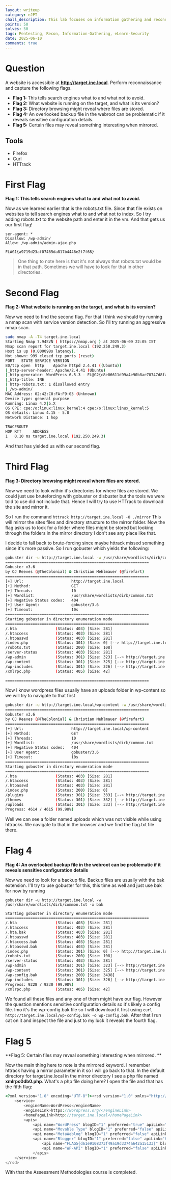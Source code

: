 ```yaml
---
layout: writeup
category: eJPT
chall_description: This lab focuses on information gathering and reconnaissance techniques to analyze a target website. Participants will explore various aspects of the website to uncover potential vulnerabilities, sensitive files, and misconfigurations. By leveraging investigative skills, they will learn how to identify critical information that could assist in further penetration testing or exploitation.
points: 50
solves: 50
tags: Pentesting, Recon, Information-Gathering, eLearn-Security
date: 2025-06-10
comments: true
---
```


# Question
A website is accessible at **http://target.ine.local**. Perform reconnaissance and capture the following flags.

- **Flag 1:** This tells search engines what to and what not to avoid.
- **Flag 2:** What website is running on the target, and what is its version?
- **Flag 3:** Directory browsing might reveal where files are stored.
- **Flag 4:** An overlooked backup file in the webroot can be problematic if it reveals sensitive configuration details.
- **Flag 5:** Certain files may reveal something interesting when mirrored.

## Tools
- Firefox
- Curl
- HTTrack 

# First Flag

**Flag 1: This tells search engines what to and what not to avoid.** 

Now as we learned earlier that is the robots.txt file. Since that file exists on websites to tell search engines what to and what not to index. So I try adding robots.txt to the website path and enter it in the vm. And that gets us our first flag! 

```
ser-agent: *
Disallow: /wp-admin/
Allow: /wp-admin/admin-ajax.php

FLAG1{a9719d23af07465da817b4446e2f7f68} 
```

> One thing to note here is that it's not always that robots.txt would be in that path. Sometimes we will have to look for that in other directories.

# Second Flag

**Flag 2: What website is running on the target, and what is its version?**

Now we need to find the second flag. For that I think we should try running a nmap scan with service version detection. So I'll try running an aggressive nmap scan. 


```bash
sudo nmap -A -T4 target.ine.local                                                                                               
Starting Nmap 7.94SVN ( https://nmap.org ) at 2025-06-09 22:05 IST
Nmap scan report for target.ine.local (192.250.249.3)
Host is up (0.000098s latency).
Not shown: 999 closed tcp ports (reset)
PORT   STATE SERVICE VERSION
80/tcp open  http    Apache httpd 2.4.41 ((Ubuntu))
|_http-server-header: Apache/2.4.41 (Ubuntu)
|_http-generator: WordPress 6.5.3 - FL@G2{c8e06611d99a4e90b8ae70747d8fa8dc}
|_http-title: INE
| http-robots.txt: 1 disallowed entry 
|_/wp-admin/
MAC Address: 02:42:C0:FA:F9:03 (Unknown)
Device type: general purpose
Running: Linux 4.X|5.X
OS CPE: cpe:/o:linux:linux_kernel:4 cpe:/o:linux:linux_kernel:5
OS details: Linux 4.15 - 5.8
Network Distance: 1 hop

TRACEROUTE
HOP RTT     ADDRESS
1   0.10 ms target.ine.local (192.250.249.3)
```

And that has yielded us with our second flag. 

# Third Flag
**Flag 3: Directory browsing might reveal where files are stored.**

Now we need to look within it's directories for where files are stored. 
We could just use bruteforcing with gobuster or disbuster but the tools we were told to use did not include that. Hence I will try to use HTTrack to download the site and mirror it. 

So I run the command 
`httrack http://target.ine.local -O ./mirror`
This will mirror the sites files and directory structure to the mirror folder. Now the flag asks us to look for a folder where files might be stored but looking through the folders in the mirror directory I don't see any place like that. 

I decide to fall back to brute-forcing since maybe httrack missed something since it's more passive. So I run gobuster which yields the following:

```bash
gobuster dir -u http://target.ine.local -w /usr/share/wordlists/dirb/common.txt 
===============================================================
Gobuster v3.6
by OJ Reeves (@TheColonial) & Christian Mehlmauer (@firefart)
===============================================================
[+] Url:                     http://target.ine.local
[+] Method:                  GET
[+] Threads:                 10
[+] Wordlist:                /usr/share/wordlists/dirb/common.txt
[+] Negative Status codes:   404
[+] User Agent:              gobuster/3.6
[+] Timeout:                 10s
===============================================================
Starting gobuster in directory enumeration mode
===============================================================
/.hta                 (Status: 403) [Size: 281]
/.htaccess            (Status: 403) [Size: 281]
/.htpasswd            (Status: 403) [Size: 281]
/index.php            (Status: 301) [Size: 0] [--> http://target.ine.local/]
/robots.txt           (Status: 200) [Size: 108]
/server-status        (Status: 403) [Size: 281]
/wp-admin             (Status: 301) [Size: 323] [--> http://target.ine.local/wp-admin/]
/wp-content           (Status: 301) [Size: 325] [--> http://target.ine.local/wp-content/]
/wp-includes          (Status: 301) [Size: 326] [--> http://target.ine.local/wp-includes/]
/xmlrpc.php           (Status: 405) [Size: 42]

===============================================================

```



Now I know wordpress files usually have an uploads folder in wp-content so we will try to navigate to that first


```bash
gobuster dir -u http://target.ine.local/wp-content -w /usr/share/wordlists/dirb/common.txt 
===============================================================
Gobuster v3.6
by OJ Reeves (@TheColonial) & Christian Mehlmauer (@firefart)
===============================================================
[+] Url:                     http://target.ine.local/wp-content
[+] Method:                  GET
[+] Threads:                 10
[+] Wordlist:                /usr/share/wordlists/dirb/common.txt
[+] Negative Status codes:   404
[+] User Agent:              gobuster/3.6
[+] Timeout:                 10s
===============================================================
Starting gobuster in directory enumeration mode
===============================================================
/.hta                 (Status: 403) [Size: 281]
/.htaccess            (Status: 403) [Size: 281]
/.htpasswd            (Status: 403) [Size: 281]
/index.php            (Status: 200) [Size: 0]
/plugins              (Status: 301) [Size: 333] [--> http://target.ine.local/wp-content/plugins/]
/themes               (Status: 301) [Size: 332] [--> http://target.ine.local/wp-content/themes/]
/uploads              (Status: 301) [Size: 333] [--> http://target.ine.local/wp-content/uploads/]
Progress: 4614 / 4615 (99.98%)

```

Well we can see a folder named uploads which was not visible while using httracks. We navigate to that in the browser and we find the flag.txt file there. 


# Flag 4

**Flag 4: An overlooked backup file in the webroot can be problematic if it reveals sensitive configuration details**

Now we need to look for a backup file. Backup files are usually with the bak extension. I'll try to use gobuster for this, this time as well and just use bak for now by running

`gobuster dir -u http://target.ine.local -w /usr/share/wordlists/dirb/common.txt -x bak
`
```bash
Starting gobuster in directory enumeration mode
===============================================================
/.hta                 (Status: 403) [Size: 281]
/.htaccess            (Status: 403) [Size: 281]
/.hta.bak             (Status: 403) [Size: 281]
/.htpasswd            (Status: 403) [Size: 281]
/.htaccess.bak        (Status: 403) [Size: 281]
/.htpasswd.bak        (Status: 403) [Size: 281]
/index.php            (Status: 301) [Size: 0] [--> http://target.ine.local/]
/robots.txt           (Status: 200) [Size: 108]
/server-status        (Status: 403) [Size: 281]
/wp-admin             (Status: 301) [Size: 323] [--> http://target.ine.local/wp-admin/]
/wp-content           (Status: 301) [Size: 325] [--> http://target.ine.local/wp-content/]
/wp-config.bak        (Status: 200) [Size: 3438]
/wp-includes          (Status: 301) [Size: 326] [--> http://target.ine.local/wp-includes/]
Progress: 9228 / 9230 (99.98%)
/xmlrpc.php           (Status: 405) [Size: 42]

```



We found all these files and any one of them might have our flag. However the question mentions sensitive configuration details so it's likely a config file. Imo it's the wp-config.bak file so I will download it first using `curl http://target.ine.local/wp-config.bak -o wp-config.bak`. After that I run cat on it and inspect the file and just to my luck it reveals the fourth flag. 

# Flag 5

**Flag 5: Certain files may reveal something interesting when mirrored. ** 

Now the main thing here to note is the mirrored keyword. I remember httrack having a mirror parameter in it so I will go back to that. In the default directory for target.ine.local in the mirror directory I see a php file named **xmlrpc0db0.php**. What's a php file doing here? I open the file and that has the fifth flag: 
```php
<?xml version="1.0" encoding="UTF-8"?><rsd version="1.0" xmlns="http://archipelago.phrasewise.com/rsd">
	<service>
		<engineName>WordPress</engineName>
		<engineLink>https://wordpress.org/</engineLink>
		<homePageLink>http://target.ine.local</homePageLink>
		<apis>
			<api name="WordPress" blogID="1" preferred="true" apiLink="http://target.ine.local/xmlrpc.php" />
			<api name="Movable Type" blogID="1" preferred="false" apiLink="http://target.ine.local/xmlrpc.php" />
			<api name="MetaWeblog" blogID="1" preferred="false" apiLink="http://target.ine.local/xmlrpc.php" />
			<api name="Blogger" blogID="1" preferred="false" apiLink="http://target.ine.local/xmlrpc.php" />
      			<api name="FLAG5{d61e9108373f49a19d3374a642a15133}" blogID="1" preferred="false" apiLink="http://target.ine.local/xmlrpc.php" />
				<api name="WP-API" blogID="1" preferred="false" apiLink="http://target.ine.local/index.php/wp-json/" />
			</apis>
	</service>
</rsd>
```

With that the Assessment Methodologies course is completed. 
